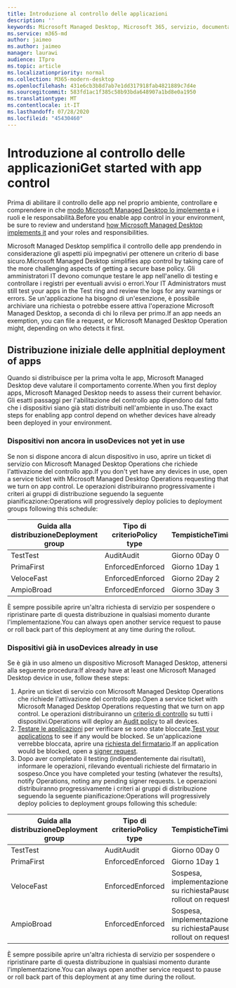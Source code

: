 ```yaml
---
title: Introduzione al controllo delle applicazioni
description: ''
keywords: Microsoft Managed Desktop, Microsoft 365, servizio, documentazione
ms.service: m365-md
author: jaimeo
ms.author: jaimeo
manager: laurawi
audience: ITpro
ms.topic: article
ms.localizationpriority: normal
ms.collection: M365-modern-desktop
ms.openlocfilehash: 431e6cb3b8d7ab7e1dd317918fab4821889c7d4e
ms.sourcegitcommit: 583fd1ac1f385c58b93bda648907a1bd8e0a1950
ms.translationtype: MT
ms.contentlocale: it-IT
ms.lasthandoff: 07/28/2020
ms.locfileid: "45430460"
---
```

# <a name="get-started-with-app-control"></a><span data-ttu-id="0fcf9-103">Introduzione al controllo delle applicazioni</span><span class="sxs-lookup"><span data-stu-id="0fcf9-103">Get started with app control</span></span>

<span data-ttu-id="0fcf9-104">Prima di abilitare il controllo delle app nel proprio ambiente, controllare e comprendere in che [modo Microsoft Managed Desktop lo implementa](../service-description/app-control.md) e i ruoli e le responsabilità.</span><span class="sxs-lookup"><span data-stu-id="0fcf9-104">Before you enable app control in your environment, be sure to review and understand [how Microsoft Managed Desktop implements it](../service-description/app-control.md) and your roles and responsibilities.</span></span>

<span data-ttu-id="0fcf9-105">Microsoft Managed Desktop semplifica il controllo delle app prendendo in considerazione gli aspetti più impegnativi per ottenere un criterio di base sicuro.</span><span class="sxs-lookup"><span data-stu-id="0fcf9-105">Microsoft Managed Desktop simplifies app control by taking care of the more challenging aspects of getting a secure base policy.</span></span> <span data-ttu-id="0fcf9-106">Gli amministratori IT devono comunque testare le app nell'anello di testing e controllare i registri per eventuali avvisi o errori.</span><span class="sxs-lookup"><span data-stu-id="0fcf9-106">Your IT Administrators must still test your apps in the Test ring and review the logs for any warnings or errors.</span></span> <span data-ttu-id="0fcf9-107">Se un'applicazione ha bisogno di un'esenzione, è possibile archiviare una richiesta o potrebbe essere attiva l'operazione Microsoft Managed Desktop, a seconda di chi lo rileva per primo.</span><span class="sxs-lookup"><span data-stu-id="0fcf9-107">If an app needs an exemption, you can file a request, or Microsoft Managed Desktop Operation might, depending on who detects it first.</span></span>

## <a name="initial-deployment-of-apps"></a><span data-ttu-id="0fcf9-108">Distribuzione iniziale delle app</span><span class="sxs-lookup"><span data-stu-id="0fcf9-108">Initial deployment of apps</span></span>

<span data-ttu-id="0fcf9-109">Quando si distribuisce per la prima volta le app, Microsoft Managed Desktop deve valutare il comportamento corrente.</span><span class="sxs-lookup"><span data-stu-id="0fcf9-109">When you first deploy apps, Microsoft Managed Desktop needs to assess their current behavior.</span></span> <span data-ttu-id="0fcf9-110">Gli esatti passaggi per l'abilitazione del controllo app dipendono dal fatto che i dispositivi siano già stati distribuiti nell'ambiente in uso.</span><span class="sxs-lookup"><span data-stu-id="0fcf9-110">The exact steps for enabling app control depend on whether devices have already been deployed in your environment.</span></span>

### <a name="devices-not-yet-in-use"></a><span data-ttu-id="0fcf9-111">Dispositivi non ancora in uso</span><span class="sxs-lookup"><span data-stu-id="0fcf9-111">Devices not yet in use</span></span>

<span data-ttu-id="0fcf9-112">Se non si dispone ancora di alcun dispositivo in uso, aprire un ticket di servizio con Microsoft Managed Desktop Operations che richiede l'attivazione del controllo app.</span><span class="sxs-lookup"><span data-stu-id="0fcf9-112">If you don't yet have any devices in use, open a service ticket with Microsoft Managed Desktop Operations requesting that we turn on app control.</span></span> <span data-ttu-id="0fcf9-113">Le operazioni distribuiranno progressivamente i criteri ai gruppi di distribuzione seguendo la seguente pianificazione:</span><span class="sxs-lookup"><span data-stu-id="0fcf9-113">Operations will progressively deploy policies to deployment groups following this schedule:</span></span>

|<span data-ttu-id="0fcf9-114">Guida alla distribuzione</span><span class="sxs-lookup"><span data-stu-id="0fcf9-114">Deployment group</span></span>  |<span data-ttu-id="0fcf9-115">Tipo di criterio</span><span class="sxs-lookup"><span data-stu-id="0fcf9-115">Policy type</span></span>  |<span data-ttu-id="0fcf9-116">Tempistiche</span><span class="sxs-lookup"><span data-stu-id="0fcf9-116">Timing</span></span>  |
|---------|---------|---------|
|<span data-ttu-id="0fcf9-117">Test</span><span class="sxs-lookup"><span data-stu-id="0fcf9-117">Test</span></span>     |  <span data-ttu-id="0fcf9-118">Audit</span><span class="sxs-lookup"><span data-stu-id="0fcf9-118">Audit</span></span>       |  <span data-ttu-id="0fcf9-119">Giorno 0</span><span class="sxs-lookup"><span data-stu-id="0fcf9-119">Day 0</span></span>       |
|<span data-ttu-id="0fcf9-120">Prima</span><span class="sxs-lookup"><span data-stu-id="0fcf9-120">First</span></span>     | <span data-ttu-id="0fcf9-121">Enforced</span><span class="sxs-lookup"><span data-stu-id="0fcf9-121">Enforced</span></span>        | <span data-ttu-id="0fcf9-122">Giorno 1</span><span class="sxs-lookup"><span data-stu-id="0fcf9-122">Day 1</span></span>        |
|<span data-ttu-id="0fcf9-123">Veloce</span><span class="sxs-lookup"><span data-stu-id="0fcf9-123">Fast</span></span>     | <span data-ttu-id="0fcf9-124">Enforced</span><span class="sxs-lookup"><span data-stu-id="0fcf9-124">Enforced</span></span>        |  <span data-ttu-id="0fcf9-125">Giorno 2</span><span class="sxs-lookup"><span data-stu-id="0fcf9-125">Day 2</span></span>       |
|<span data-ttu-id="0fcf9-126">Ampio</span><span class="sxs-lookup"><span data-stu-id="0fcf9-126">Broad</span></span>     | <span data-ttu-id="0fcf9-127">Enforced</span><span class="sxs-lookup"><span data-stu-id="0fcf9-127">Enforced</span></span>        |  <span data-ttu-id="0fcf9-128">Giorno 3</span><span class="sxs-lookup"><span data-stu-id="0fcf9-128">Day 3</span></span>       |

<span data-ttu-id="0fcf9-129">È sempre possibile aprire un'altra richiesta di servizio per sospendere o ripristinare parte di questa distribuzione in qualsiasi momento durante l'implementazione.</span><span class="sxs-lookup"><span data-stu-id="0fcf9-129">You can always open another service request to pause or roll back part of this deployment at any time during the rollout.</span></span>

### <a name="devices-already-in-use"></a><span data-ttu-id="0fcf9-130">Dispositivi già in uso</span><span class="sxs-lookup"><span data-stu-id="0fcf9-130">Devices already in use</span></span>

<span data-ttu-id="0fcf9-131">Se è già in uso almeno un dispositivo Microsoft Managed Desktop, attenersi alla seguente procedura:</span><span class="sxs-lookup"><span data-stu-id="0fcf9-131">If already have at least one Microsoft Managed Desktop device in use, follow these steps:</span></span>

1. <span data-ttu-id="0fcf9-132">Aprire un ticket di servizio con Microsoft Managed Desktop Operations che richiede l'attivazione del controllo app.</span><span class="sxs-lookup"><span data-stu-id="0fcf9-132">Open a service ticket with Microsoft Managed Desktop Operations requesting that we turn on app control.</span></span> <span data-ttu-id="0fcf9-133">Le operazioni distribuiranno un [criterio di controllo](../service-description/app-control.md#audit-policy) su tutti i dispositivi.</span><span class="sxs-lookup"><span data-stu-id="0fcf9-133">Operations will deploy an [Audit policy](../service-description/app-control.md#audit-policy) to all devices.</span></span>
2. <span data-ttu-id="0fcf9-134">[Testare le applicazioni](../working-with-managed-desktop/work-with-app-control.md#add-a-new-app) per verificare se sono state bloccate.</span><span class="sxs-lookup"><span data-stu-id="0fcf9-134">[Test your applications](../working-with-managed-desktop/work-with-app-control.md#add-a-new-app) to see if any would be blocked.</span></span> <span data-ttu-id="0fcf9-135">Se un'applicazione verrebbe bloccata, aprire una [richiesta del firmatario](../working-with-managed-desktop/work-with-app-control.md#add-or-remove-a-trusted-signer).</span><span class="sxs-lookup"><span data-stu-id="0fcf9-135">If an application would be blocked, open a [signer request](../working-with-managed-desktop/work-with-app-control.md#add-or-remove-a-trusted-signer).</span></span> 
3. <span data-ttu-id="0fcf9-136">Dopo aver completato il testing (indipendentemente dai risultati), informare le operazioni, rilevando eventuali richieste del firmatario in sospeso.</span><span class="sxs-lookup"><span data-stu-id="0fcf9-136">Once you have completed your testing (whatever the results), notify Operations, noting any pending signer requests.</span></span> <span data-ttu-id="0fcf9-137">Le operazioni distribuiranno progressivamente i criteri ai gruppi di distribuzione seguendo la seguente pianificazione:</span><span class="sxs-lookup"><span data-stu-id="0fcf9-137">Operations will progressively deploy policies to deployment groups following this schedule:</span></span>

|<span data-ttu-id="0fcf9-138">Guida alla distribuzione</span><span class="sxs-lookup"><span data-stu-id="0fcf9-138">Deployment group</span></span>  |<span data-ttu-id="0fcf9-139">Tipo di criterio</span><span class="sxs-lookup"><span data-stu-id="0fcf9-139">Policy type</span></span>  |<span data-ttu-id="0fcf9-140">Tempistiche</span><span class="sxs-lookup"><span data-stu-id="0fcf9-140">Timing</span></span>  |
|---------|---------|---------|
|<span data-ttu-id="0fcf9-141">Test</span><span class="sxs-lookup"><span data-stu-id="0fcf9-141">Test</span></span>     |  <span data-ttu-id="0fcf9-142">Audit</span><span class="sxs-lookup"><span data-stu-id="0fcf9-142">Audit</span></span>       |  <span data-ttu-id="0fcf9-143">Giorno 0</span><span class="sxs-lookup"><span data-stu-id="0fcf9-143">Day 0</span></span>       |
|<span data-ttu-id="0fcf9-144">Prima</span><span class="sxs-lookup"><span data-stu-id="0fcf9-144">First</span></span>     | <span data-ttu-id="0fcf9-145">Enforced</span><span class="sxs-lookup"><span data-stu-id="0fcf9-145">Enforced</span></span>        | <span data-ttu-id="0fcf9-146">Giorno 1</span><span class="sxs-lookup"><span data-stu-id="0fcf9-146">Day 1</span></span>        |
|<span data-ttu-id="0fcf9-147">Veloce</span><span class="sxs-lookup"><span data-stu-id="0fcf9-147">Fast</span></span>     | <span data-ttu-id="0fcf9-148">Enforced</span><span class="sxs-lookup"><span data-stu-id="0fcf9-148">Enforced</span></span>        |  <span data-ttu-id="0fcf9-149">Sospesa, implementazione su richiesta</span><span class="sxs-lookup"><span data-stu-id="0fcf9-149">Paused, rollout on request</span></span>       |
|<span data-ttu-id="0fcf9-150">Ampio</span><span class="sxs-lookup"><span data-stu-id="0fcf9-150">Broad</span></span>     | <span data-ttu-id="0fcf9-151">Enforced</span><span class="sxs-lookup"><span data-stu-id="0fcf9-151">Enforced</span></span>        |  <span data-ttu-id="0fcf9-152">Sospesa, implementazione su richiesta</span><span class="sxs-lookup"><span data-stu-id="0fcf9-152">Paused, rollout on request</span></span>       |

<span data-ttu-id="0fcf9-153">È sempre possibile aprire un'altra richiesta di servizio per sospendere o ripristinare parte di questa distribuzione in qualsiasi momento durante l'implementazione.</span><span class="sxs-lookup"><span data-stu-id="0fcf9-153">You can always open another service request to pause or roll back part of this deployment at any time during the rollout.</span></span>



